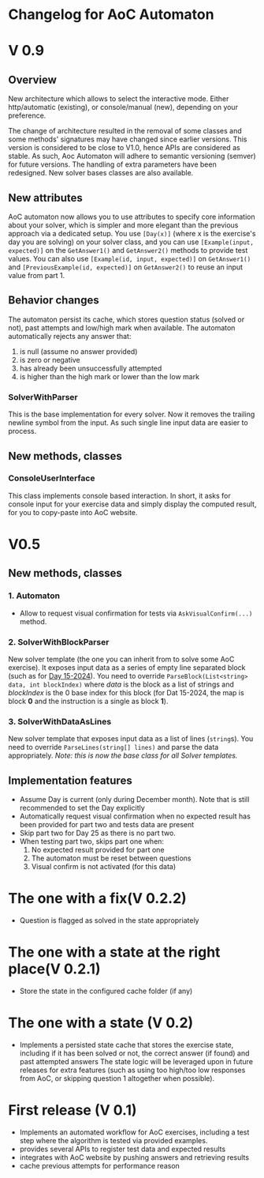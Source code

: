 # Changelog for AoC Automaton


# V 0.9
## Overview
New architecture which allows to select the interactive mode. Either http/automatic (existing), or console/manual (new), depending on your
preference.

The change of architecture resulted in the removal of some classes and some methods' signatures may have changed since
earlier versions.
This version is considered to be close to V1.0, hence APIs are considered as stable. As such, Aoc Automaton will
adhere to semantic versioning (semver) for future versions.
The handling of extra parameters have been redesigned. New solver bases classes are also available.

## New attributes
AoC automaton now allows you to use attributes to specify core information about your solver, which is simpler
and more elegant than the previous approach via a dedicated setup. 
You use `[Day(x)]` (where x is the exercise's day you are solving) on your solver class, and you can use 
`[Example(input, expected)]` on the `GetAnswer1()` and `GetAnswer2()` methods to provide test values.
You can also use `[Example(id, input, expected)]` on `GetAnswer1()` and 
`[PreviousExample(id, expected)]` on `GetAnswer2()` to reuse an input value from part 1.


## Behavior changes
The automaton persist its cache, which stores question status (solved or not), past attempts and low/high mark when
available. 
The automaton automatically rejects any answer that:
1) is null (assume no answer provided)
2) is zero or negative
3) has already been unsuccessfully attempted
4) is higher than the high mark or lower than the low mark

### SolverWithParser
This is the base implementation for every solver. Now it removes the trailing newline symbol from the input. As such
single line input data are easier to process.

## New methods, classes
### ConsoleUserInterface
This class implements console based interaction. In short, it asks for console input for your exercise data and simply 
display the computed result, for you to copy-paste into AoC website.

# V0.5
## New methods, classes

### 1. Automaton
   - Allow to request visual confirmation for tests via `AskVisualConfirm(...)` method.

### 2. SolverWithBlockParser
   New solver template (the one you can inherit from to solve some AoC exercise). It exposes input data
as a series of empty line separated block (such as for [Day 15-2024](https://adventofcode.com/2024/day/15)).
You need to override `ParseBlock(List<string> data, int blockIndex)` where _data_ is the block as a list of strings and
_blockIndex_ is the 0 base index for this block (for Dat 15-2024, the map is block **0** and the instruction is a single
as block **1**).

### 3. SolverWithDataAsLines
New solver template that exposes input data as a list of lines (`string`s). You need to override `ParseLines(string[] lines)`
and parse the data appropriately. _Note: this is now the base class for all Solver templates._

## Implementation features
- Assume Day is current (only during December month). Note that is still recommended to set the Day explicitly
- Automatically request visual confirmation when no expected result has been provided for part two and tests data are present
- Skip part two for Day 25 as there is no part two.
- When testing part two, skips part one when:
  1. No expected result provided for part one
  2. The automaton must be reset between questions
  3. Visual confirm is not activated (for this data)



# The one with a fix(V 0.2.2)
- Question is flagged as solved in the state appropriately

# The one with a state at the right place(V 0.2.1)
- Store the state in the configured cache folder (if any)
# The one with a state (V 0.2)
- Implements a persisted state cache that stores the exercise state, including if it has been solved or not, the correct answer (if found) and past attempted answers
The state logic will be leveraged upon in future releases for extra features (such as using too high/too low responses from AoC, or skipping question 1 altogether when possible).
# First release (V 0.1)
- Implements an automated workflow for AoC exercises, including a test step where the algorithm is tested via provided examples.
- provides several APIs to register test data and expected results
- integrates with AoC website by pushing answers and retrieving results
- cache previous attempts for performance reason

